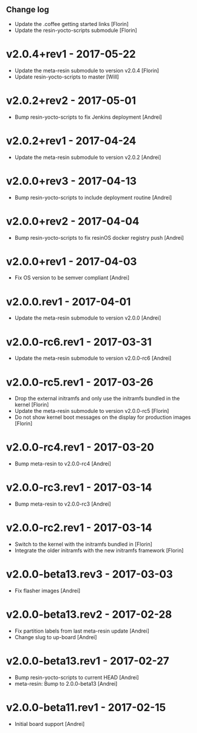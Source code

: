 Change log
-----------

* Update the .coffee getting started links [Florin]
* Update the resin-yocto-scripts submodule [Florin]

# v2.0.4+rev1 - 2017-05-22

* Update the meta-resin submodule to version v2.0.4 [Florin]
* Update resin-yocto-scripts to master [Will]

# v2.0.2+rev2 - 2017-05-01

* Bump resin-yocto-scripts to fix Jenkins deployment [Andrei]

# v2.0.2+rev1 - 2017-04-24

* Update the meta-resin submodule to version v2.0.2 [Andrei]

# v2.0.0+rev3 - 2017-04-13

* Bump resin-yocto-scripts to include deployment routine [Andrei]

# v2.0.0+rev2 - 2017-04-04

* Bump resin-yocto-scripts to fix resinOS docker registry push [Andrei]

# v2.0.0+rev1 - 2017-04-03

* Fix OS version to be semver compliant [Andrei]

# v2.0.0.rev1 - 2017-04-01

* Update the meta-resin submodule to version v2.0.0 [Andrei]

# v2.0.0-rc6.rev1 - 2017-03-31

* Update the meta-resin submodule to version v2.0.0-rc6 [Andrei]

# v2.0.0-rc5.rev1 - 2017-03-26

* Drop the external initramfs and only use the initramfs bundled in the kernel [Florin]
* Update the meta-resin submodule to version v2.0.0-rc5 [Florin]
* Do not show kernel boot messages on the display for production images [Florin]

# v2.0.0-rc4.rev1 - 2017-03-20

* Bump meta-resin to v2.0.0-rc4 [Andrei]

# v2.0.0-rc3.rev1 - 2017-03-14

* Bump meta-resin to v2.0.0-rc3 [Andrei]

# v2.0.0-rc2.rev1 - 2017-03-14

* Switch to the kernel with the initramfs bundled in [Florin]
* Integrate the older initramfs with the new initramfs framework [Florin]

# v2.0.0-beta13.rev3 - 2017-03-03

* Fix flasher images [Andrei]

# v2.0.0-beta13.rev2 - 2017-02-28

* Fix partition labels from last meta-resin update [Andrei]
* Change slug to up-board [Andrei]

# v2.0.0-beta13.rev1 - 2017-02-27

* Bump resin-yocto-scripts to current HEAD [Andrei]
* meta-resin: Bump to 2.0.0-beta13 [Andrei]

# v2.0.0-beta11.rev1 - 2017-02-15

* Initial board support [Andrei]
